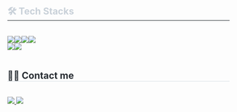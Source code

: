 <div style="text-align: left;"> 
    <div style="font-weight: 700; font-size: 15px; text-align: left; color: #c9d1d9;">  </div> 
    </div>
    <div style="text-align: left;">
        <br>
    <h2 style="border-bottom: 1px solid #21262d; color: #c9d1d9;"> 🛠️ Tech Stacks </h2> <br> 
    <div style="margin: ; text-align: left;" "text-align: left;"> <img src="https://img.shields.io/badge/Spring-6DB33F?style=plastic&logo=Spring&logoColor=white"><img src="https://img.shields.io/badge/Spring Boot-6DB33F?style=plastic&logo=Spring Boot&logoColor=white"><img src="https://img.shields.io/badge/MySQL-4479A1?style=plastic&logo=MySQL&logoColor=white"><img src="https://img.shields.io/badge/Java-007396?style=plastic&logo=Java&logoColor=white"><br><img src="https://img.shields.io/badge/Github-181717?style=plastic&logo=Github&logoColor=white"><img src="https://img.shields.io/badge/Git-F05032?style=plastic&logo=Git&logoColor=white">
          </div>
        <br>
    </div>
    <div style="text-align: left;">
    <h2 style="border-bottom: 1px solid #d8dee4; color: #282d33;"> 🧑‍💻 Contact me </h2> <br> 
    <div style="text-align: left;"> <a href=https://www.notion.so/jin-a/63e055c16f2f4468ae3f78fb890e5b65> <img src="https://img.shields.io/badge/Notion-000000?style=plastic&logo=Notion&logoColor=white&link=https://www.notion.so/jin-a/63e055c16f2f4468ae3f78fb890e5b65"> </a>
         <a href=mailto:oksu010@gmail.com> <img src="https://img.shields.io/badge/Gmail-EA4335?style=plastic&logo=Gmail&logoColor=white&link=mailto:oksu010@gmail.com"> </a>
          </div>  <br> 
    <div style="text-align: left;">  </div> 
    </div>  <br> 
    <div style="text-align: left;">  </div> 
    </div>
    
